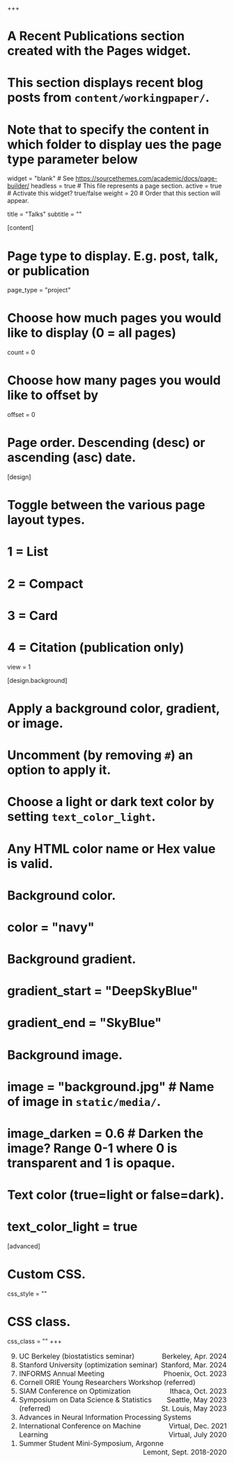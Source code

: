 +++
# A Recent Publications section created with the Pages widget.
# This section displays recent blog posts from `content/workingpaper/`.
# Note that to specify the content in which folder to display ues the page type parameter below

widget = "blank"  # See https://sourcethemes.com/academic/docs/page-builder/
headless = true  # This file represents a page section.
active = true  # Activate this widget? true/false
weight = 20  # Order that this section will appear.

title = "Talks"
subtitle = ""

[content]
  # Page type to display. E.g. post, talk, or publication
  page_type = "project"

  # Choose how much pages you would like to display (0 = all pages)
  count = 0
  # Choose how many pages you would like to offset by
  offset = 0
  # Page order. Descending (desc) or ascending (asc) date.

[design]
  # Toggle between the various page layout types.
  #   1 = List
  #   2 = Compact
  #   3 = Card
  #   4 = Citation (publication only)
  view = 1
  
[design.background]
  # Apply a background color, gradient, or image.
  #   Uncomment (by removing `#`) an option to apply it.
  #   Choose a light or dark text color by setting `text_color_light`.
  #   Any HTML color name or Hex value is valid.
    
  # Background color.
  # color = "navy"
  
  # Background gradient.
  # gradient_start = "DeepSkyBlue"
  # gradient_end = "SkyBlue"
  
  # Background image.
  # image = "background.jpg"  # Name of image in `static/media/`.
  # image_darken = 0.6  # Darken the image? Range 0-1 where 0 is transparent and 1 is opaque.

  # Text color (true=light or false=dark).
  # text_color_light = true  
  
[advanced]
 # Custom CSS. 
 css_style = ""
 
 # CSS class.
 css_class = ""
+++

<font size="3">
<ol reversed>
<li> UC Berkeley (biostatistics seminar) <span style="float:right;">Berkeley, Apr. 2024</span>
</li>
<li> Stanford University (optimization seminar) <span style="float:right;">Stanford, Mar. 2024</span>
</li>
<li> INFORMS Annual Meeting <span style="float:right;">Phoenix, Oct. 2023</span>
</li>
<li> Cornell ORIE Young Researchers Workshop (referred) <span style="float:right;">Ithaca, Oct. 2023</span>
</li>
<li> SIAM Conference on Optimization <span style="float:right;">Seattle, May 2023</span>
<li> Symposium on Data Science & Statistics (referred) <span style="float:right;">St. Louis, May 2023</span>
<li> Advances in Neural Information Processing Systems <span style="float:right;">Virtual, Dec. 2021</span>
<li> International Conference on Machine Learning <span style="float:right;">Virtual, July 2020</span>
<li> Summer Student Mini-Symposium, Argonne <span style="float:right;">Lemont, Sept. 2018-2020</span>
</ol>
</font> 



